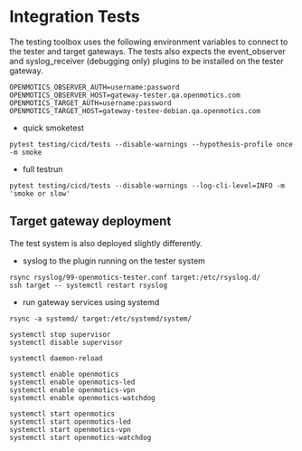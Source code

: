 # Integration Tests

The testing toolbox uses the following environment variables to connect to the
tester and target gateways.  The tests also expects the event_observer and
syslog_receiver (debugging only) plugins to be installed on the tester gateway.

```
OPENMOTICS_OBSERVER_AUTH=username:password
OPENMOTICS_OBSERVER_HOST=gateway-tester.qa.openmotics.com
OPENMOTICS_TARGET_AUTH=username:password
OPENMOTICS_TARGET_HOST=gateway-testee-debian.qa.openmotics.com
```

- quick smoketest

```
pytest testing/cicd/tests --disable-warnings --hypothesis-profile once -m smoke
```

- full testrun

```
pytest testing/cicd/tests --disable-warnings --log-cli-level=INFO -m 'smoke or slow'
```

## Target gateway deployment

The test system is also deployed slightly differently.

- syslog to the plugin running on the tester system

```
rsync rsyslog/99-openmotics-tester.conf target:/etc/rsyslog.d/
ssh target -- systemctl restart rsyslog
```

- run gateway services using systemd

```
rsync -a systemd/ target:/etc/systemd/system/
```

```
systemctl stop supervisor
systemctl disable supervisor

systemctl daemon-reload

systemctl enable openmotics
systemctl enable openmotics-led
systemctl enable openmotics-vpn
systemctl enable openmotics-watchdog

systemctl start openmotics
systemctl start openmotics-led
systemctl start openmotics-vpn
systemctl start openmotics-watchdog
```
